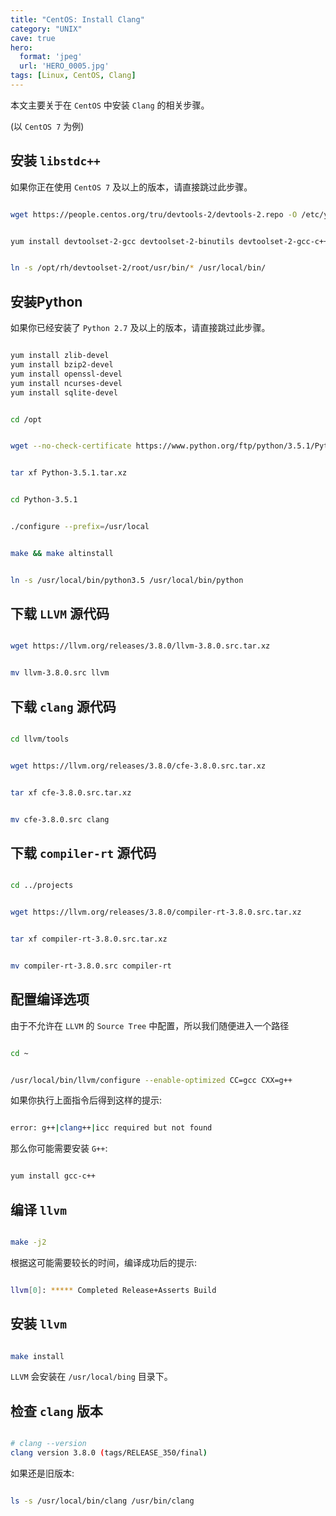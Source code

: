 ```yaml
---
title: "CentOS: Install Clang"
category: "UNIX"
cave: true
hero:
  format: 'jpeg'
  url: 'HERO_0005.jpg'
tags: [Linux, CentOS, Clang]
---
```

本文主要关于在 `CentOS` 中安装 `Clang` 的相关步骤。

(以 `CentOS 7` 为例)

## 安装 `libstdc++`

如果你正在使用 `CentOS 7` 及以上的版本，请直接跳过此步骤。

```sh

wget https://people.centos.org/tru/devtools-2/devtools-2.repo -O /etc/yum.repos.d/devtools-2.repo

```


```sh

yum install devtoolset-2-gcc devtoolset-2-binutils devtoolset-2-gcc-c++

```


```sh

ln -s /opt/rh/devtoolset-2/root/usr/bin/* /usr/local/bin/

```


## 安装Python

如果你已经安装了 `Python 2.7` 及以上的版本，请直接跳过此步骤。

```sh

yum install zlib-devel
yum install bzip2-devel
yum install openssl-devel
yum install ncurses-devel
yum install sqlite-devel

```


```sh

cd /opt

```


```sh

wget --no-check-certificate https://www.python.org/ftp/python/3.5.1/Python-3.5.1.tar.xz

```


```sh

tar xf Python-3.5.1.tar.xz

```


```sh

cd Python-3.5.1

```


```sh

./configure --prefix=/usr/local

```


```sh

make && make altinstall

```


```sh

ln -s /usr/local/bin/python3.5 /usr/local/bin/python

```


## 下载 `LLVM` 源代码

```sh

wget https://llvm.org/releases/3.8.0/llvm-3.8.0.src.tar.xz

```


```sh

mv llvm-3.8.0.src llvm

```


## 下载 `clang` 源代码

```sh

cd llvm/tools

```


```sh

wget https://llvm.org/releases/3.8.0/cfe-3.8.0.src.tar.xz

```


```sh

tar xf cfe-3.8.0.src.tar.xz

```


```sh

mv cfe-3.8.0.src clang

```


## 下载 `compiler-rt` 源代码

```sh

cd ../projects

```


```sh

wget https://llvm.org/releases/3.8.0/compiler-rt-3.8.0.src.tar.xz

```


```sh

tar xf compiler-rt-3.8.0.src.tar.xz

```


```sh

mv compiler-rt-3.8.0.src compiler-rt

```


## 配置编译选项

由于不允许在 `LLVM` 的 `Source Tree` 中配置，所以我们随便进入一个路径

```sh

cd ~

```


```sh

/usr/local/bin/llvm/configure --enable-optimized CC=gcc CXX=g++

```


如果你执行上面指令后得到这样的提示:

```sh

error: g++|clang++|icc required but not found

```


那么你可能需要安装 `G++`:

```sh

yum install gcc-c++

```


## 编译 `llvm`

```sh

make -j2

```


根据这可能需要较长的时间，编译成功后的提示:

```sh

llvm[0]: ***** Completed Release+Asserts Build

```


## 安装 `llvm`

```sh

make install

```


`LLVM` 会安装在 `/usr/local/bing` 目录下。

## 检查 `clang` 版本

```sh

# clang --version
clang version 3.8.0 (tags/RELEASE_350/final)

```


如果还是旧版本:

```sh

ls -s /usr/local/bin/clang /usr/bin/clang

```




